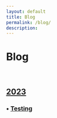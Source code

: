 ```yaml
---
layout: default
title: Blog
permalink: /blog/
description:
---
```

# Blog
<br>

<H2><u><b>2023</b></u></H2>
<!-- Example of using hardpath below: -->
<H3 style="margin-bottom:0;">• <a href="./2023/09/08/testing">Testing</a></H3>

<!-- Example of using permalink feature below: -->
<!-- <H3 style="margin-bottom:0;">• <a href="/blog/testing/">Testing</a></H3> -->